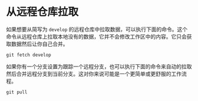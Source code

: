 # 从远程仓库拉取

如果想要从简写为 `develop` 的远程仓库中拉取数据，可以执行下面的命令。这个命令从远程仓库上拉取本地没有的数据，它并不会修改工作区中的内容。它只会获取数据然后让你自己合并。

```
git fetch develop
```

如果你有一个分支设置为跟踪一个远程分支，也可以执行下面的命令来自动的拉取然后合并远程分支到当前分支。这对你来说可能是一个更简单或更舒服的工作流程。

```
git pull
```

